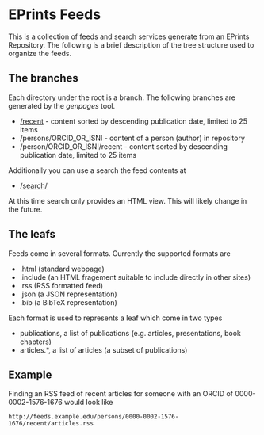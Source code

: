 
# EPrints Feeds

This is a collection of feeds and search services generate from an EPrints Repository. The following is a brief description of 
the tree structure used to organize the feeds.

## The branches

Each directory under the root is a branch.  The following branches are generated by the *genpages* tool.

+ [/recent](/recent/articles.html) - content sorted by descending publication date, limited to 25 items
+ /persons/ORCID_OR_ISNI - content of a person (author) in repository
+ /person/ORCID_OR_ISNI/recent - content sorted by descending publication date, limited to 25 items

Additionally you can use a search the feed contents at

+ [/search/](/search/)

At this time search only provides an HTML view. This will likely change in the future.


## The leafs

Feeds come in several formats. Currently the supported formats are 

+ .html (standard webpage)
+ .include (an HTML fragement suitable to include directly in other sites)
+ .rss (RSS formatted feed)
+ .json (a JSON representation)
+ .bib (a BibTeX representation)

Each format is used to represents a leaf which come in two types

+ publications, a list of publications (e.g. articles, presentations, book chapters)
+ articles.*, a list of articles (a subset of publications)

## Example

Finding an RSS feed of recent articles for someone with an ORCID of 0000-0002-1576-1676 would look like

    http://feeds.example.edu/persons/0000-0002-1576-1676/recent/articles.rss


